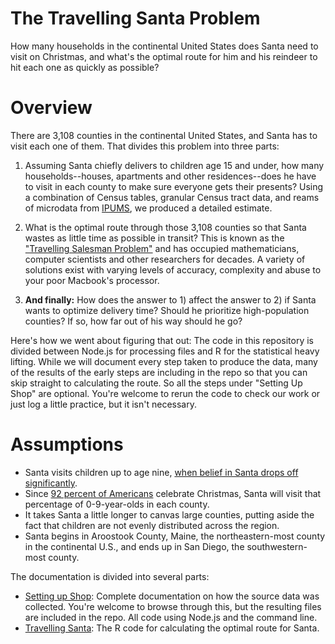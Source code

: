 # The Travelling Santa Problem

How many households in the continental United States does Santa need to visit on Christmas, and what's the optimal route for him and his reindeer to hit each one as quickly as possible?

# Overview
There are 3,108 counties in the continental United States, and Santa has to visit each one of them. That divides this problem into three parts:

1. Assuming Santa chiefly delivers to children age 15 and under, how many households--houses, apartments and other residences--does he have to visit in each county to make sure everyone gets their presents? Using a combination of Census tables, granular Census tract data, and reams of microdata from [IPUMS](https://www.ipums.org/), we produced a detailed estimate.

2. What is the optimal route through those 3,108 counties so that Santa wastes as little time as possible in transit? This is known as the ["Travelling Salesman Problem"](https://en.wikipedia.org/wiki/Travelling_salesman_problem) and has occupied mathematicians, computer scientists and other researchers for decades. A variety of solutions exist with varying levels of accuracy, complexity and abuse to your poor Macbook's processor.

3. **And finally:** How does the answer to 1) affect the answer to 2) if Santa wants to optimize delivery time? Should he prioritize high-population counties? If so, how far out of his way should he go?

Here's how we went about figuring that out: The code in this repository is divided between Node.js for processing files and R for the statistical heavy lifting. While we will document every step taken to produce the data, many of the results of the early steps are including in the repo so that you can skip straight to calculating the route. So all the steps under "Setting Up Shop" are optional. You're welcome to rerun the code to check our work or just log a little practice, but it isn't necessary.

# Assumptions
+ Santa visits children up to age nine, [when belief in Santa drops off significantly](https://www.theatlantic.com/health/archive/2014/12/when-do-kids-stop-believing-in-santa/383958/).
+ Since [92 percent of Americans](http://www.pewresearch.org/fact-tank/2015/12/21/5-facts-about-christmas-in-america/) celebrate Christmas, Santa will visit that percentage of 0-9-year-olds in each county.
+ It takes Santa a little longer to canvas large counties, putting aside the fact that children are not evenly distributed across the region.
+ Santa begins in Aroostook County, Maine, the northeastern-most county in the continental U.S., and ends up in San Diego, the southwestern-most county.

The documentation is divided into several parts:
+ [Setting up Shop](docs/data.md): Complete documentation on how the source data was collected. You're welcome to browse through this, but the resulting files are included in the repo. All code using Node.js and the command line.
+ [Travelling Santa](docs/TSP.md): The R code for calculating the optimal route for Santa.


